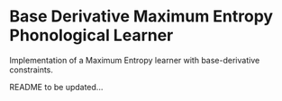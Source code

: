 # Base Derivative Maximum Entropy Phonological Learner
Implementation of a Maximum Entropy learner with base-derivative constraints.

README to be updated...

